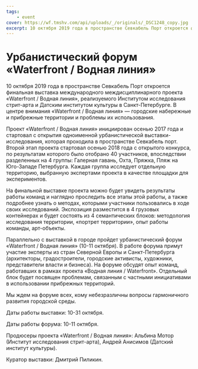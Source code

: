 ```yaml
---
tags:
    - event
cover: https://wf.tmshv.com/api/uploads/_/originals/_DSC1248_copy.jpg
excerpt: 10 октября 2019 года в пространстве Севкабель Порт откроется финальная выставка международного междисциплинарного проекта «Waterfront / Водная линия», реализуемого Институтом исследования стрит-арта и Датским институтом культуры в Санкт-Петербурге
---
```


# Урбанистический форум «Waterfront / Водная линия»

10 октября 2019 года в пространстве Севкабель Порт откроется финальная выставка международного междисциплинарного проекта «Waterfront / Водная линия», реализуемого Институтом исследования стрит-арта и Датским институтом культуры в Санкт-Петербурге. В центре внимания «Waterfront / Водная линия» — городские набережные и прибрежные территории и проблемы их использования.

Проект «Waterfront / Водная линия» инициирован осенью 2017 года и стартовал с открытия одноименной урбанистической выставки-исследования, которая проходила в пространстве Севкабель порт. Второй этап проекта стартовал осенью 2018 года с открытого конкурса, по результатам которого было отобрано 40 участников, впоследствии разделенных на 4 группы: Галерная гавань, Охта, Пряжка, Пляж на Юго-Западе Петербурга. Каждая группа исследует отдельную территорию, выбранную экспертами проекта в качестве площадки для экспериментов.

На финальной выставке проекта можно будет увидеть результаты работы команд и наглядно проследить все этапы этой работы, а также подробнее узнать о методах, которыми участники пользовались в ходе своих исследований. Экспозиция разместится в 4 грузовых контейнерах и будет состоять из 4 семантических блоков: методология исследования территории, «портрет территории», опыт работы команды, арт-объекты.

Параллельно с выставкой в городе пройдет урбанистический форум «Waterfront / Водная линия» (10-11 октября). В работе форума примут участие эксперты из стран Северной Европы и Санкт-Петербурга (архитекторы, градостроители, городские активисты, художники, представители власти и бизнеса). На форуме обсудят опыт команд, работавших в рамках проекта «Водная линия / Waterfront». Отдельный блок будет посвящен проблемам, связанным с частными инициативами в использовании прибрежных территорий.

Мы ждем на форуме всех, кому небезразличны вопросы гармоничного развития городской среды.

Даты работы выставки: 10-31 октября.

Даты работы форума: 10-11 октября.

Продюсеры проекта «Waterfront / Водная линия»: Альбина Мотор (Институт исследования стрит-арта), Андрей Анисимов (Датский институт культуры). 

Куратор выставки: Дмитрий Пиликин.
